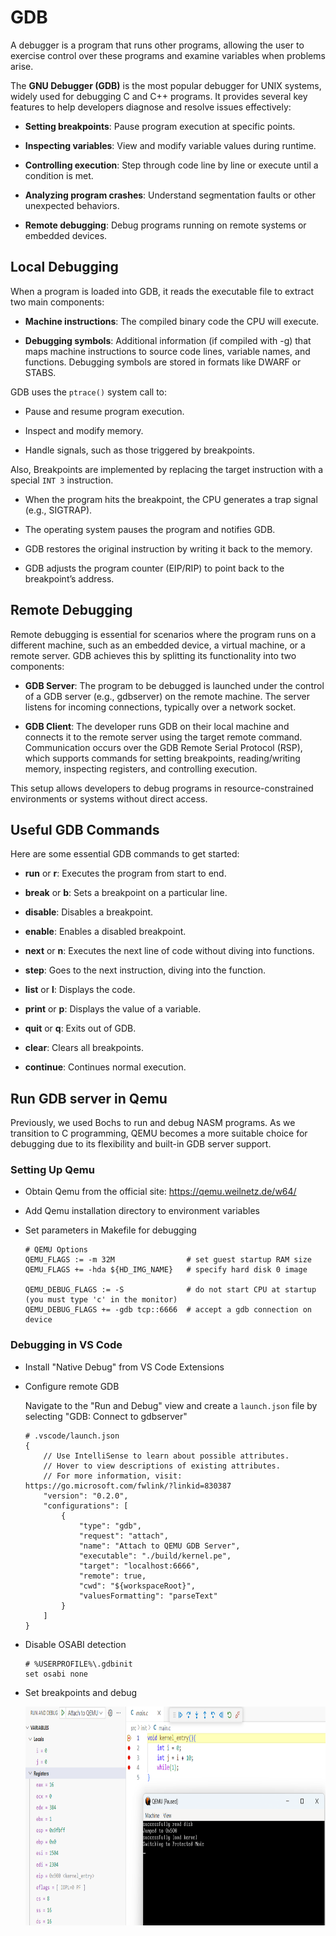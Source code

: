 # GDB

A debugger is a program that runs other programs, allowing the user to exercise control over these programs and examine variables when problems arise. 

The **GNU Debugger (GDB)** is the most popular debugger for UNIX systems, widely used for debugging C and C++ programs. It provides several key features to help developers diagnose and resolve issues effectively:

- **Setting breakpoints**: Pause program execution at specific points.

- **Inspecting variables**: View and modify variable values during runtime.

- **Controlling execution**: Step through code line by line or execute until a condition is met.

- **Analyzing program crashes**: Understand segmentation faults or other unexpected behaviors.

- **Remote debugging**: Debug programs running on remote systems or embedded devices.

## Local Debugging

When a program is loaded into GDB, it reads the executable file to extract two main components:

- **Machine instructions**: The compiled binary code the CPU will execute.

- **Debugging symbols**: Additional information (if compiled with -g) that maps machine instructions to source code lines, variable names, and functions. Debugging symbols are stored in formats like DWARF or STABS.

GDB uses the `ptrace()` system call to:

- Pause and resume program execution.

- Inspect and modify memory.

- Handle signals, such as those triggered by breakpoints.

Also, Breakpoints are implemented by replacing the target instruction with a special `INT 3` instruction. 

- When the program hits the breakpoint, the CPU generates a trap signal (e.g., SIGTRAP).

- The operating system pauses the program and notifies GDB.

- GDB restores the original instruction by writing it back to the memory.

- GDB adjusts the program counter (EIP/RIP) to point back to the breakpoint’s address.

## Remote Debugging

Remote debugging is essential for scenarios where the program runs on a different machine, such as an embedded device, a virtual machine, or a remote server. GDB achieves this by splitting its functionality into two components:

- **GDB Server**: The program to be debugged is launched under the control of a GDB server (e.g., gdbserver) on the remote machine. The server listens for incoming connections, typically over a network socket.

- **GDB Client**: The developer runs GDB on their local machine and connects it to the remote server using the target remote command. Communication occurs over the GDB Remote Serial Protocol (RSP), which supports commands for setting breakpoints, reading/writing memory, inspecting registers, and controlling execution.

This setup allows developers to debug programs in resource-constrained environments or systems without direct access.

## Useful GDB Commands

Here are some essential GDB commands to get started:

- **run** or **r**: Executes the program from start to end.

- **break** or **b**: Sets a breakpoint on a particular line.

- **disable**: Disables a breakpoint.

- **enable**: Enables a disabled breakpoint.

- **next** or **n**: Executes the next line of code without diving into functions.

- **step**: Goes to the next instruction, diving into the function.

- **list** or **l**: Displays the code.

- **print** or **p**: Displays the value of a variable.

- **quit** or **q**: Exits out of GDB.

- **clear**: Clears all breakpoints.

- **continue**: Continues normal execution.

## Run GDB server in Qemu

Previously, we used Bochs to run and debug NASM programs. As we transition to C programming, QEMU becomes a more suitable choice for debugging due to its flexibility and built-in GDB server support.

### Setting Up Qemu

- Obtain Qemu from the official site: https://qemu.weilnetz.de/w64/

- Add Qemu installation directory to environment variables

- Set parameters in Makefile for debugging

    ```console
    # QEMU Options
    QEMU_FLAGS := -m 32M				# set guest startup RAM size
    QEMU_FLAGS += -hda ${HD_IMG_NAME}	# specify hard disk 0 image

    QEMU_DEBUG_FLAGS := -S				# do not start CPU at startup (you must type 'c' in the monitor)
    QEMU_DEBUG_FLAGS += -gdb tcp::6666	# accept a gdb connection on device
    ```

### Debugging in VS Code

- Install "Native Debug" from VS Code Extensions

- Configure remote GDB

  Navigate to the "Run and Debug" view and create a `launch.json` file by selecting "GDB: Connect to gdbserver"
    ```console
    # .vscode/launch.json
    {
        // Use IntelliSense to learn about possible attributes.
        // Hover to view descriptions of existing attributes.
        // For more information, visit: https://go.microsoft.com/fwlink/?linkid=830387
        "version": "0.2.0",
        "configurations": [
            {
                "type": "gdb",
                "request": "attach",
                "name": "Attach to QEMU GDB Server",
                "executable": "./build/kernel.pe",
                "target": "localhost:6666",
                "remote": true,
                "cwd": "${workspaceRoot}",
                "valuesFormatting": "parseText"
            }
        ]
    }
    ```
- Disable OSABI detection

    ```console
    # %USERPROFILE%\.gdbinit
    set osabi none
    ```

- Set breakpoints and debug

    <img src="img/7-1.png" alt="gcc" height="350">